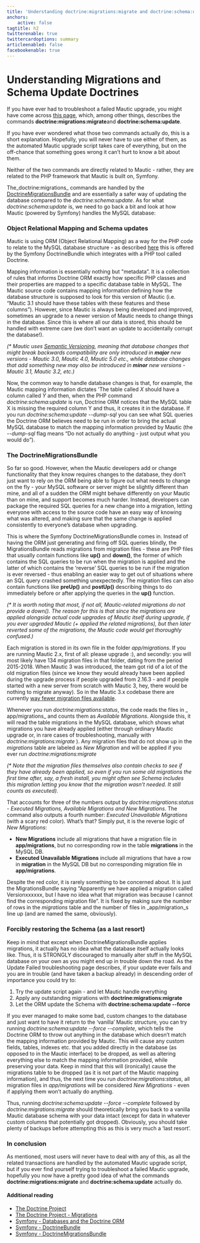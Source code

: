 ```yaml
---
title: 'Understanding doctrine:migrations:migrate and doctrine:schema:update'
anchors:
    active: false
tagtitle: h2
twitterenable: true
twittercardoptions: summary
articleenabled: false
facebookenable: true
---
```


# Understanding Migrations and Schema Update Doctrines
If you have ever had to troubleshoot a failed Mautic upgrade, you might have come across [this page](https://docs.mautic.org/en/troubleshooting/update-failed), which, among other things, describes the commands **doctrine:migrations:migrate**and **doctrine:schema:update**.

If you have ever wondered what those two commands actually do, this is a short explanation. Hopefully, you will never have to use either of them, as the automated Mautic upgrade script takes care of everything, but on the off-chance that something goes wrong it can’t hurt to know a bit about them.

Neither of the two commands are directly related to Mautic - rather, they are related to the PHP framework that Mautic is built on, Symfony.

The_doctrine:migrations_ commands are handled by the [DoctrineMigrationsBundle](https://symfony.com/doc/master/bundles/DoctrineMigrationsBundle/index.html) and are essentially a safer way of updating the database compared to the _doctrine:schema:update_. As for what _doctrine:schema:update_ is, we need to go back a bit and look at how Mautic (powered by Symfony) handles the MySQL database:

### Object Relational Mapping and Schema updates
Mautic is using ORM (Object Relational Mapping) as a way for the PHP code to relate to the MySQL database structure - as described [here](https://www.tutorialspoint.com/symfony/symfony_doctrine_orm.htm) this is offered by the Symfony DoctrineBundle which integrates with a PHP tool called Doctrine.

Mapping information is essentially nothing but "metadata”. It is a collection of rules that informs Doctrine ORM exactly how specific PHP classes and their properties are mapped to a specific database table in MySQL. The Mautic source code contains mapping information defining how the database structure is supposed to look for this version of Mautic (i.e. “Mautic 3.1 should have these tables with these features and these columns”). However, since Mautic is always being developed and improved, sometimes an upgrade to a newer version of Mautic needs to change things in the database. Since this is where all our data is stored, this should be handled with extreme care (we don’t want an update to accidentally corrupt the database!).

_(* Mautic uses [Semantic Versioning](https://semver.org/), meaning that database changes that might break backwards compatibility are only introduced in **major** new versions - Mautic 3.0, Mautic 4.0, Mautic 5.0 etc., while database changes that add something new may also be introduced in **minor** new versions - Mautic 3.1, Mautic 3.2, etc.)_

Now, the common way to handle database changes is that, for example, the Mautic mapping information dictates 'The table called _X_ should have a column called _Y_ and then, when the PHP command _doctrine:schema:update_ is run, Doctrine ORM notices that the MySQL table X is missing the required column Y and thus, it creates it in the database. If you run _doctrine:schema:update --dump-sql_ you can see what SQL queries the Doctrine ORM believes need to be run in order to bring the actual MySQL database to match the mapping information provided by Mautic (the _--dump-sql_ flag means “Do not actually do anything - just output what you would do”).

### The DoctrineMigrationsBundle
So far so good. However, when the Mautic developers add or change functionality that they know requires changes to the database, they don’t just want to rely on the ORM being able to figure out what needs to change on the fly - your MySQL software or server might be slightly different than mine, and all of a sudden the ORM might behave differently on your Mautic than on mine, and support becomes much harder. Instead, developers can package the required SQL queries for a new change into a migration, letting everyone with access to the source code have an easy way of knowing what was altered, and making sure that the same change is applied consistently to everyone’s database when upgrading.

This is where the Symfony DoctrineMigrationsBundle comes in. Instead of having the ORM just generating and firing off SQL queries blindly, the MigrationsBundle reads migrations from migration files - these are PHP files that usually contain functions like **up()** and **down()**, the former of which contains the SQL queries to be run when the migration is applied and the latter of which contains the ‘reverse’ SQL queries to be run if the migration is ever reversed - thus enabling an easier way to get out of situations where an SQL query crashed something unexpectedly. The migration files can also contain functions like **preUp()** and **postUp()** describing things to do immediately before or after applying the queries in the **up()** function.

_(* It is worth noting that most, if not all, Mautic-related migrations do not provide a down(). The reason for this is that since the migrations are applied alongside actual code upgrades of Mautic itself during upgrade, if you ever upgraded Mautic (+ applied the related migrations), but then later reverted some of the migrations, the Mautic code would get thoroughly confused.)_

Each migration is stored in its own file in the folder _app/migrations_. If you are running Mautic 2.x, first of all: please upgrade :), and secondly: you will most likely have 134 migration files in that folder, dating from the period 2015-2018. When Mautic 3 was introduced, the team got rid of a lot of the old migration files (since we know they would already have been applied during the upgrade process if people upgraded from 2.16.3 - and if people started with a new server from scratch with Mautic 3, hey, there would be nothing to migrate anyway). So in the Mautic 3.x codebase there are currently [way fewer migration files available](https://github.com/mautic/mautic/tree/staging/app/migrations).

Whenever you run _doctrine:migrations:status_, the code reads the files in _ app/migrations_ and counts them as _Available Migrations_. Alongside this, it will read the table migrations in the MySQL database, which shows what migrations you have already applied (either through ordinary Mautic upgrade or, in rare cases of troubleshooting, manually with _doctrine:migrations:migrate_ ). Any migration files that do not show up in the _migrations_ table are labeled as _New Migration_ and will be applied if you ever run _doctrine:migrations:migrate_

_(* Note that the migration files themselves also contain checks to see if they have already been applied, so even if you run some old migrations the first time after, say, a fresh install, you might often see Schema includes this migration letting you know that the migration wasn’t needed. It still counts as executed)._

That accounts for three of the numbers output by _doctrine:migrations:status - Executed Migrations, Available Migrations and New Migrations_. The command also outputs a fourth number: _Executed Unavailable Migrations_ (with a scary red color). What’s that? Simply put, it is the reverse logic of _New Migrations_:

* **New Migrations** include all migrations that have a migration file in **app/migrations**, but no corresponding row in the table **migrations** in the MySQL DB.
* **Executed Unavailable Migrations** include all migrations that have a row in **migration** in the MySQL DB but no corresponding migration file in **app/migrations**.

Despite the red color, it is rarely something to be concerned about. It is just the MigrationsBundle saying “Apparently we have applied a migration called Versionxxxxxx, but I have no idea what that migration was because I cannot find the corresponding migration file”. It is fixed by making sure the number of rows in the _migrations_ table and the number of files in _app/migration_s line up (and are named the same, obviously).

### Forcibly restoring the Schema (as a last resort)
Keep in mind that except when DoctrineMigrationsBundle applies migrations, it actually has no idea what the database itself actually looks like. Thus, it is STRONGLY discouraged to manually alter stuff in the MySQL database on your own as you might end up in trouble down the road. As the Update Failed troubleshooting page describes, if your update ever fails and you are in trouble (and have taken a backup already) in descending order of importance you could try to:

1. Try the update script again - and let Mautic handle everything
2. Apply any outstanding migrations with **doctrine:migrations:migrate**
3. Let the ORM update the Schema with **doctrine:schema:update --force**


If you ever managed to make some bad, custom changes to the database and just want to have it return to the ‘vanilla’ Mautic structure, you can try running _doctrine:schema:update --force --complete_, which tells the Doctrine ORM to throw out anything in the database which doesn’t match the mapping information provided by Mautic. This will cause any custom fields, tables, indexes etc. that you added directly in the database (as opposed to in the Mautic interface) to be dropped, as well as altering everything else to match the mapping information provided, while preserving your data. Keep in mind that this will (ironically) cause the migrations table to be dropped (as it is not part of the Mautic mapping information), and thus, the next time you run _doctrine:migrations:status_, all migration files in _app/migrations_ will be considered _New Migrations_ - even if applying them won’t actually do anything.

Thus, running _doctrine:schema:update --force --complete_ followed by _doctrine:migrations:migrate_ should theoretically bring you back to a vanilla Mautic database schema with your data intact (except for data in whatever custom columns that potentially got dropped). Obviously, you should take plenty of backups before attempting this as this is very much a ‘last resort’.

### In conclusion
As mentioned, most users will never have to deal with any of this, as all the related transactions are handled by the automated Mautic upgrade script, but if you ever find yourself trying to troubleshoot a failed Mautic upgrade, hopefully you now have a pretty good idea of what the commands **doctrine:migrations:migrate** and **doctrine:schema:update** actually do.

#### Additional reading
* [The Doctrine Project](https://www.doctrine-project.org)
* [The Doctrine Project - Migrations](https://www.doctrine-project.org/projects/migrations.html)
* [Symfony - Databases and the Doctrine ORM](https://symfony.com/doc/current/doctrine.html)
* [Symfony - DoctrineBundle](https://symfony.com/doc/current/bundles/DoctrineBundle/index.html)
* [Symfony - DoctrineMigrationsBundle](https://symfony.com/doc/master/bundles/DoctrineMigrationsBundle/index.html)
